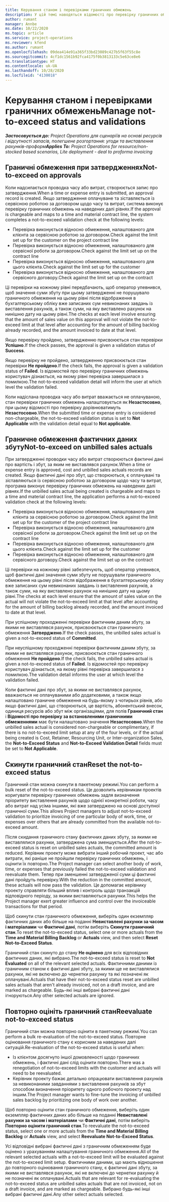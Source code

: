 ```yaml
---
title: Керування станом і перевірками граничних обмежень
description: У цій темі наводяться відомості про перевірку граничних обмежень, що виконується в Project Operations.
author: rumant
manager: Annbe
ms.date: 10/22/2020
ms.topic: article
ms.service: project-operations
ms.reviewer: kfend
ms.author: rumant
ms.openlocfilehash: 09dea414e91a365f33bd23089c427b5f63f55c8e
ms.sourcegitcommit: 4cf1dc1561b92fca4175f0b3813133c5e63ce8e6
ms.translationtype: HT
ms.contentlocale: uk-UA
ms.lasthandoff: 10/28/2020
ms.locfileid: "4130018"
---
```

# <a name="manage-not-to-exceed-status-and-validations"></a><span data-ttu-id="e0807-103">Керування станом і перевірками граничних обмежень</span><span class="sxs-lookup"><span data-stu-id="e0807-103">Manage not-to-exceed status and validations</span></span> 

<span data-ttu-id="e0807-104">_**Застосовується до:** Project Operations для сценаріїв на основі ресурсів і відсутності запасів, полегшене розгортання: угоди та виставлення рахунків-проформ_</span><span class="sxs-lookup"><span data-stu-id="e0807-104">_**Applies To:** Project Operations for resource/non-stocked based scenarios, Lite deployment - deal to proforma invoicing_</span></span>

## <a name="not-to-exceed-on-approvals"></a><span data-ttu-id="e0807-105">Граничні обмеження при затвердженнях</span><span class="sxs-lookup"><span data-stu-id="e0807-105">Not-to-exceed on approvals</span></span>

<span data-ttu-id="e0807-106">Коли надсилається проводка часу або витрат, створюється запис про затвердження.</span><span class="sxs-lookup"><span data-stu-id="e0807-106">When a time or expense entry is submitted, an approval record is created.</span></span> <span data-ttu-id="e0807-107">Якщо затвердження оплачуване та зіставляється із сервісною роботою за договором щодо часу та витрат, система виконує перевірку граничних обмежень на наведених далі рівнях.</span><span class="sxs-lookup"><span data-stu-id="e0807-107">If the approval is chargeable and maps to a time and material contract line, the system completes a not-to-exceed validation check at the following levels:</span></span>

  - <span data-ttu-id="e0807-108">Перевірка виконується відносно обмеження, налаштованого для клієнта за сервісною роботою за договором.</span><span class="sxs-lookup"><span data-stu-id="e0807-108">Check against the limit set up for the customer on the project contract line</span></span>
  - <span data-ttu-id="e0807-109">Перевірка виконується відносно обмеження, налаштованого для сервісної роботи за договором.</span><span class="sxs-lookup"><span data-stu-id="e0807-109">Check against the limit set up on the contract line</span></span>
  - <span data-ttu-id="e0807-110">Перевірка виконується відносно обмеження, налаштованого для цього клієнта.</span><span class="sxs-lookup"><span data-stu-id="e0807-110">Check against the limit set up for the customer</span></span>
  - <span data-ttu-id="e0807-111">Перевірка виконується відносно обмеження, налаштованого для сервісного договору.</span><span class="sxs-lookup"><span data-stu-id="e0807-111">Check against the limit set up on the contract</span></span>

<span data-ttu-id="e0807-112">Ці перевірки на кожному рівні передбачають, щоб оператор упевнився, щоб значення суми збуту при цьому затвердженні не порушувало граничного обмеження на цьому рівні після відображення в бухгалтерському обліку вже записаних сум невиконаних завдань із виставлення рахунків, а також суми, на яку виставлено рахунок на нинішню дату на цьому рівні.</span><span class="sxs-lookup"><span data-stu-id="e0807-112">The checks at each level involve ensuring that the amount of sales value on this approval will not violate the not-to-exceed limit at that level after accounting for the amount of billing backlog already recorded, and the amount invoiced to date at that level.</span></span>

<span data-ttu-id="e0807-113">Якщо перевірку пройдено, затвердженню присвоюється стан перевірки **Успішно**.</span><span class="sxs-lookup"><span data-stu-id="e0807-113">If the check passes, the approval is given a validation status of **Success**.</span></span>

<span data-ttu-id="e0807-114">Якщо перевірку не пройдено, затвердженню присвоюється стан перевірки **Не пройдено**.</span><span class="sxs-lookup"><span data-stu-id="e0807-114">If the check fails, the approval is given a validation status of **Failed**.</span></span> <span data-ttu-id="e0807-115">Із відомостей про перевірку граничних обмежень користувач дізнається, на якому рівні перевірка завершилася з помилкою.</span><span class="sxs-lookup"><span data-stu-id="e0807-115">The not-to-exceed validation detail will inform the user at which level the validation failed.</span></span>

<span data-ttu-id="e0807-116">Коли надіслана проводка часу або витрат вважається не оплачуваною, стан перевірки граничних обмежень налаштовується як **Незастосовно**, при цьому відомості про перевірку дорівнюватимуть **Незастосовно**.</span><span class="sxs-lookup"><span data-stu-id="e0807-116">When the submitted time or expense entry is considered non-chargeable, the not-to-exceed validation status is set to **Not Applicable** with the validation detail equal to **Not applicable**.</span></span>

## <a name="not-to-exceed-on-unbilled-sales-actuals"></a><span data-ttu-id="e0807-117">Граничне обмеження фактичних даних збуту</span><span class="sxs-lookup"><span data-stu-id="e0807-117">Not-to-exceed on unbilled sales actuals</span></span>

<span data-ttu-id="e0807-118">При затвердженні проводки часу або витрат створюються фактичні дані про вартість і збут, за яким не виставлявся рахунок.</span><span class="sxs-lookup"><span data-stu-id="e0807-118">When a time or expense entry is approved, cost and unbilled sales actuals records are created.</span></span> <span data-ttu-id="e0807-119">Якщо фактичні дані про збут, що створюються, є оплачувані та зіставляються із сервісною роботою за договором щодо часу та витрат, програма виконує перевірку граничних обмежень на наведених далі рівнях.</span><span class="sxs-lookup"><span data-stu-id="e0807-119">If the unbilled sales actual being created is chargeable and maps to a time and material contract line, the application performs a not-to-exceed validation check at the following levels:</span></span>

  - <span data-ttu-id="e0807-120">Перевірка виконується відносно обмеження, налаштованого для клієнта за сервісною роботою за договором.</span><span class="sxs-lookup"><span data-stu-id="e0807-120">Check against the limit set up for the customer of the project contract line</span></span>
  - <span data-ttu-id="e0807-121">Перевірка виконується відносно обмеження, налаштованого для сервісної роботи за договором.</span><span class="sxs-lookup"><span data-stu-id="e0807-121">Check against the limit set up on the contract line</span></span>
  - <span data-ttu-id="e0807-122">Перевірка виконується відносно обмеження, налаштованого для цього клієнта.</span><span class="sxs-lookup"><span data-stu-id="e0807-122">Check against the limit set up for the customer</span></span>
  - <span data-ttu-id="e0807-123">Перевірка виконується відносно обмеження, налаштованого для сервісного договору.</span><span class="sxs-lookup"><span data-stu-id="e0807-123">Check against the limit set up on the contract</span></span>

<span data-ttu-id="e0807-124">Ці перевірки на кожному рівні забезпечують, щоб оператор упевнився, щоб фактичні дані значення суми збуту не порушували граничного обмеження на цьому рівні після відображення в бухгалтерському обліку вже записаних сум невиконаних завдань із виставлення рахунків, а також суми, на яку виставлено рахунок на нинішню дату на цьому рівні.</span><span class="sxs-lookup"><span data-stu-id="e0807-124">The checks at each level ensure that the amount of sales value on the actual will not violate the not-to-exceed limit at that level after accounting for the amount of billing backlog already recorded, and the amount invoiced to date at that level.</span></span>

<span data-ttu-id="e0807-125">При успішному проходженні перевірки фактичним даним збуту, за якими не виставлявся рахунок, присвоюється стан граничного обмеження **Затверджено**.</span><span class="sxs-lookup"><span data-stu-id="e0807-125">If the check passes, the unbilled sales actual is given a not-to-exceed status of **Committed**.</span></span>

<span data-ttu-id="e0807-126">При неуспішному проходженні перевірки фактичним даним збуту, за якими не виставлявся рахунок, присвоюється стан граничного обмеження **Не пройдено**.</span><span class="sxs-lookup"><span data-stu-id="e0807-126">If the check fails, the unbilled sales actual is given a not-to-exceed status of **Failed**.</span></span> <span data-ttu-id="e0807-127">Із відомостей про перевірку користувач дізнається, на якому рівні перевірка завершилася з помилкою.</span><span class="sxs-lookup"><span data-stu-id="e0807-127">The validation detail informs the user at which level the validation failed.</span></span>

<span data-ttu-id="e0807-128">Коли фактичні дані про збут, за якими не виставлявся рахунок, вважаються не оплачуваними або додатковими, а також якщо налаштовано граничне обмеження на будь-якому з чотирьох рівнів, або якщо фактичні дані, що створюються, це вартість, абонентський внесок, одиниця ресурсів або збут між організаціями, для полів **Граничний стан** і **Відомості про перевірку за встановленими граничними обмеженнями** має бути налаштовано значення **Незастосовно**.</span><span class="sxs-lookup"><span data-stu-id="e0807-128">When the unbilled sales actual is considered non-chargeable or complimentary, if there is no not-to-exceed limit setup at any of the four levels, or if the actual being created is Cost, Retainer, Resourcing Unit, or Inter-organization Sales, the **Not-to-Exceed Status** and **Not-to-Exceed Validation Detail** fields must be set to **Not Applicable**.</span></span>

## <a name="reset-the-not-to-exceed-status"></a><span data-ttu-id="e0807-129">Скинути граничний стан</span><span class="sxs-lookup"><span data-stu-id="e0807-129">Reset the not-to-exceed status</span></span>

<span data-ttu-id="e0807-130">Граничний стан можна скинути в пакетному режимі.</span><span class="sxs-lookup"><span data-stu-id="e0807-130">You can perform a bulk reset of the not-to-exceed status.</span></span> <span data-ttu-id="e0807-131">Це дозволить керівникам проектів коригувати перевірку граничних обмежень задля визначення пріоритету виставлення рахунків щодо однієї конкретної роботи, часу або витрат над усіма іншими, які вже затверджено на основі доступної граничної суми.</span><span class="sxs-lookup"><span data-stu-id="e0807-131">This allows Project managers to adjust not-to-exceed validation to prioritize invoicing of one particular body of work, time, or expenses over others that are already committed from the available not-to-exceed amount.</span></span>

<span data-ttu-id="e0807-132">Після скидання граничного стану фактичних даних збуту, за якими не виставлялися рахунки, затверджена сума зменшується.</span><span class="sxs-lookup"><span data-stu-id="e0807-132">After the not-to-exceed status is reset on unbilled sales actuals, the committed amount is reduced.</span></span> <span data-ttu-id="e0807-133">Керівник проекту може вибрати інший робочий проект, час або витрати, які раніше не пройшли перевірку граничних обмежень, і оцінити їх повторно.</span><span class="sxs-lookup"><span data-stu-id="e0807-133">The Project manager can select another body of work, time, or expenses that previously failed the not-to-exceed validation and reevaluate them.</span></span> <span data-ttu-id="e0807-134">Тепер при зменшенні затвердженої суми ці фактичні дані пройдуть перевірку.</span><span class="sxs-lookup"><span data-stu-id="e0807-134">With the reduction in the committed amount, these actuals will now pass the validation.</span></span> <span data-ttu-id="e0807-135">Це допомагає керівнику проекту справляти більший вплив і контроль щодо транзакцій відповідного періоду, за якими виставляються рахунки.</span><span class="sxs-lookup"><span data-stu-id="e0807-135">This helps the Project manager exert greater influence and control over the invoiceable transactions for that period.</span></span>

<span data-ttu-id="e0807-136">Щоб скинути стан граничного обмеження, виберіть один екземпляр фактичних даних або більше на поданні **Невиставлені рахунки за часом і матеріалами** чи **Фактичні дані**, потім виберіть **Скинути граничний стан**.</span><span class="sxs-lookup"><span data-stu-id="e0807-136">To reset the not-to-exceed status, select one or more actuals from the **Time and Material Billing Backlog** or **Actuals** view, and then select **Reset Not-to-Exceed Status**.</span></span>

<span data-ttu-id="e0807-137">Граничний стан скинуто до стану **Не оцінено** для всіх відповідних фактичних даних, які вибрано.</span><span class="sxs-lookup"><span data-stu-id="e0807-137">The not-to-exceed status is reset to **Not Evaluated** on all of the relevant selected actuals.</span></span> <span data-ttu-id="e0807-138">Фактичними даними із граничним станом є фактичні дані збуту, за якими ще не виставлялися рахунки, які не включено до чернетки рахунку та які позначені як оплачувані.</span><span class="sxs-lookup"><span data-stu-id="e0807-138">Actuals that have their not-to-exceed status reset are unbilled sales actuals that aren't already invoiced, not on a draft invoice, and are marked as chargeable.</span></span> <span data-ttu-id="e0807-139">Будь-які інші вибрані фактичні дані ігноруються.</span><span class="sxs-lookup"><span data-stu-id="e0807-139">Any other selected actuals are ignored.</span></span>

## <a name="reevaluate-not-to-exceed-status"></a><span data-ttu-id="e0807-140">Повторно оцініть граничний стан</span><span class="sxs-lookup"><span data-stu-id="e0807-140">Reevaluate not-to-exceed status</span></span>

<span data-ttu-id="e0807-141">Граничний стан можна повторно оцінити в пакетному режимі.</span><span class="sxs-lookup"><span data-stu-id="e0807-141">You can perform a bulk re-evaluation of the not-to-exceed status.</span></span> <span data-ttu-id="e0807-142">Повторне оцінювання граничного стану є корисним за наведених далі ситуацій.</span><span class="sxs-lookup"><span data-stu-id="e0807-142">Re-evaluation of the not-to-exceed status is useful when:</span></span>

  - <span data-ttu-id="e0807-143">Із клієнтом досягнуто іншої домовленості щодо граничних обмежень, і фактичні дані слід оцінити повторно.</span><span class="sxs-lookup"><span data-stu-id="e0807-143">There was a renegotiation of not-to-exceed limits with the customer and actuals will need to be reevaluated.</span></span>
  - <span data-ttu-id="e0807-144">Керівник проекту бажає детально опрацювати виставлення рахунків за невиконаними завданнями з виставлення рахунків за збут способом визначення пріоритету одного робочого проекту над іншим.</span><span class="sxs-lookup"><span data-stu-id="e0807-144">The Project manager wants to fine-tune the invoicing of unbilled sales backlog by prioritizing one body of work over another.</span></span>

<span data-ttu-id="e0807-145">Щоб повторно оцінити стан граничного обмеження, виберіть один екземпляр фактичних даних або більше на поданні **Невиставлені рахунки за часом і матеріалами** чи **Фактичні дані**, потім виберіть **Повторно оцінити граничний стан**.</span><span class="sxs-lookup"><span data-stu-id="e0807-145">To reevaluate the not-to-exceed status, select one or more actuals from the **Time and Material Billing Backlog** or **Actuals** view, and select **Reevaluate Not-to-Exceed Status**.</span></span>

<span data-ttu-id="e0807-146">Усі відповідні вибрані фактичні дані з граничним обмеженням буде оцінено з урахуванням налаштування граничного обмеження.</span><span class="sxs-lookup"><span data-stu-id="e0807-146">All of the relevant selected actuals with a not-to-exceed limit will be evaluated against the not-to-exceed limit setup.</span></span> <span data-ttu-id="e0807-147">Фактичними даними, що мають відношення до повторного оцінювання граничного стану, є фактичні дані збуту, за якими не виставлявся рахунок, які не включені до чернетки рахунку й не позначені як оплачувані.</span><span class="sxs-lookup"><span data-stu-id="e0807-147">Actuals that are relevant for re-evaluating the not-to-exceed status are unbilled sales actuals that are not invoiced, not on a draft invoice, and are marked as chargeable.</span></span> <span data-ttu-id="e0807-148">Вибрано будь-які інші вибрані фактичні дані.</span><span class="sxs-lookup"><span data-stu-id="e0807-148">Any other select actuals selected.</span></span>
